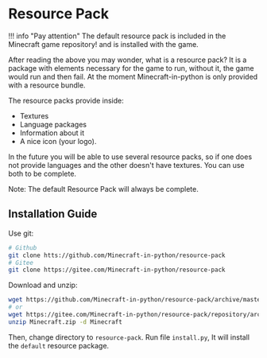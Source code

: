 # Resource Pack
!!! info "Pay attention"
	The default resource pack is included in the Minecraft game repository! and is installed with the game.

After reading the above you may wonder, what is a resource pack?
It is a package with elements necessary for the game to run, without it,
the game would run and then fail. At the moment Minecraft-in-python is only
provided with a resource bundle.

The resource packs provide inside:

- Textures
- Language packages
- Information about it
- A nice icon (your logo).

In the future you will be able to use several resource packs, so if one does not
provide languages and the other doesn't have textures.
You can use both to be complete.

Note: The default Resource Pack will always be complete.

## Installation Guide
Use git:
```bash
# Github
git clone htts://github.com/Minecraft-in-python/resource-pack
# Gitee
git clone https://gitee.com/Minecraft-in-python/resource-pack
```

Download and unzip:
```bash
wget https://github.com/Minecraft-in-python/resource-pack/archive/master.zip -O Minecraft.zip
# or
wget https://gitee.com/Minecraft-in-python/resource-pack/repository/archive/master.zip -O Minecraft.zip
unzip Minecraft.zip -d Minecraft
```

Then, change directory to `resource-pack`. Run file `install.py`, It will install the `default` resource package.
